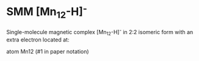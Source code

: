 # SMM [Mn<sub>12</sub>-H]<sup>-</sup>

Single-molecule magnetic complex [Mn<sub>12</sub>-H]<sup>-</sup> in 2:2 isomeric form with an extra electron located at:

   atom Mn12  (#1 in paper notation)   


